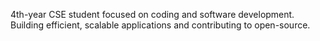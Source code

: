 4th-year CSE student focused on coding and software development.
Building efficient, scalable applications and contributing to open-source.
<!---
Mprakash2002/Mprakash2002 is a ✨ special ✨ repository because its `README.md` (this file) appears on your GitHub profile.
You can click the Preview link to take a look at your changes.
--->

